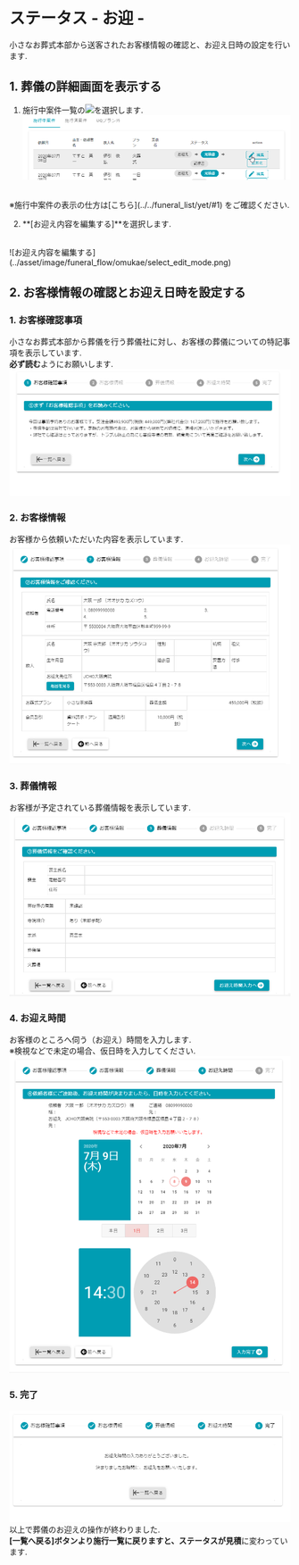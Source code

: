 # ステータス - お迎 - 

小さなお葬式本部から送客されたお客様情報の確認と、お迎え日時の設定を行います.

## 1. 葬儀の詳細画面を表示する  
1. 施行中案件一覧の<img class="img_inline" src="../../asset/image/funeral_flow/omukae/icon_edit.png">を選択します.  
 ![編集ボタン押下](../asset/image/funeral_flow/omukae/select_icon_edit.png)
<br>
※施行中案件の表示の仕方は[こちら](../../funeral_list/yet/#1) をご確認ください. 

2. **[お迎え内容を編集する]**を選択します.  
<br>
 ![お迎え内容を編集する](../asset/image/funeral_flow/omukae/select_edit_mode.png)
<br>  

  
## 2. お客様情報の確認とお迎え日時を設定する
### 1. お客様確認事項  
小さなお葬式本部から葬儀を行う葬儀社に対し、お客様の葬儀についての特記事項を表示しています.  
**必ず読む**ようにお願いします.
 ![お客様確認事項](../asset/image/funeral_flow/omukae/omukae_step1.png)

### 2. お客様情報  
お客様から依頼いただいた内容を表示しています.
 ![お客様情報](../asset/image/funeral_flow/omukae/omukae_step2.png)

### 3. 葬儀情報  
お客様が予定されている葬儀情報を表示しています.
 ![葬儀情報](../asset/image/funeral_flow/omukae/omukae_step3.png)

### 4. お迎え時間  
お客様のところへ伺う（お迎え）時間を入力します.  
※検視などで未定の場合、仮日時を入力してください.
 ![お迎え時間](../asset/image/funeral_flow/omukae/omukae_step4.png)

### 5. 完了  
 ![完了](../asset/image/funeral_flow/omukae/omukae_step5.png)  
 以上で葬儀のお迎えの操作が終わりました.  
 **[一覧へ戻る]**ボタンより施行一覧に戻りますと、ステータスが**見積**に変わっています.

